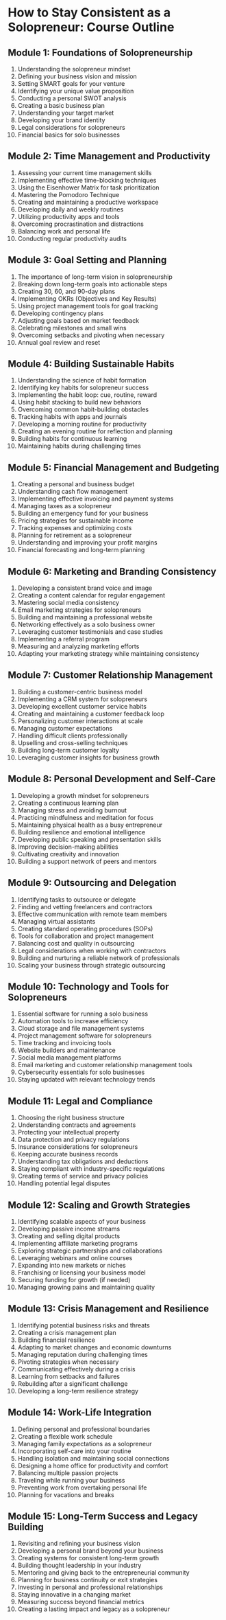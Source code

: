 # How to Stay Consistent as a Solopreneur: Course Outline

## Module 1: Foundations of Solopreneurship
1. Understanding the solopreneur mindset
2. Defining your business vision and mission
3. Setting SMART goals for your venture
4. Identifying your unique value proposition
5. Conducting a personal SWOT analysis
6. Creating a basic business plan
7. Understanding your target market
8. Developing your brand identity
9. Legal considerations for solopreneurs
10. Financial basics for solo businesses

## Module 2: Time Management and Productivity
1. Assessing your current time management skills
2. Implementing effective time-blocking techniques
3. Using the Eisenhower Matrix for task prioritization
4. Mastering the Pomodoro Technique
5. Creating and maintaining a productive workspace
6. Developing daily and weekly routines
7. Utilizing productivity apps and tools
8. Overcoming procrastination and distractions
9. Balancing work and personal life
10. Conducting regular productivity audits

## Module 3: Goal Setting and Planning
1. The importance of long-term vision in solopreneurship
2. Breaking down long-term goals into actionable steps
3. Creating 30, 60, and 90-day plans
4. Implementing OKRs (Objectives and Key Results)
5. Using project management tools for goal tracking
6. Developing contingency plans
7. Adjusting goals based on market feedback
8. Celebrating milestones and small wins
9. Overcoming setbacks and pivoting when necessary
10. Annual goal review and reset

## Module 4: Building Sustainable Habits
1. Understanding the science of habit formation
2. Identifying key habits for solopreneur success
3. Implementing the habit loop: cue, routine, reward
4. Using habit stacking to build new behaviors
5. Overcoming common habit-building obstacles
6. Tracking habits with apps and journals
7. Developing a morning routine for productivity
8. Creating an evening routine for reflection and planning
9. Building habits for continuous learning
10. Maintaining habits during challenging times

## Module 5: Financial Management and Budgeting
1. Creating a personal and business budget
2. Understanding cash flow management
3. Implementing effective invoicing and payment systems
4. Managing taxes as a solopreneur
5. Building an emergency fund for your business
6. Pricing strategies for sustainable income
7. Tracking expenses and optimizing costs
8. Planning for retirement as a solopreneur
9. Understanding and improving your profit margins
10. Financial forecasting and long-term planning

## Module 6: Marketing and Branding Consistency
1. Developing a consistent brand voice and image
2. Creating a content calendar for regular engagement
3. Mastering social media consistency
4. Email marketing strategies for solopreneurs
5. Building and maintaining a professional website
6. Networking effectively as a solo business owner
7. Leveraging customer testimonials and case studies
8. Implementing a referral program
9. Measuring and analyzing marketing efforts
10. Adapting your marketing strategy while maintaining consistency

## Module 7: Customer Relationship Management
1. Building a customer-centric business model
2. Implementing a CRM system for solopreneurs
3. Developing excellent customer service habits
4. Creating and maintaining a customer feedback loop
5. Personalizing customer interactions at scale
6. Managing customer expectations
7. Handling difficult clients professionally
8. Upselling and cross-selling techniques
9. Building long-term customer loyalty
10. Leveraging customer insights for business growth

## Module 8: Personal Development and Self-Care
1. Developing a growth mindset for solopreneurs
2. Creating a continuous learning plan
3. Managing stress and avoiding burnout
4. Practicing mindfulness and meditation for focus
5. Maintaining physical health as a busy entrepreneur
6. Building resilience and emotional intelligence
7. Developing public speaking and presentation skills
8. Improving decision-making abilities
9. Cultivating creativity and innovation
10. Building a support network of peers and mentors

## Module 9: Outsourcing and Delegation
1. Identifying tasks to outsource or delegate
2. Finding and vetting freelancers and contractors
3. Effective communication with remote team members
4. Managing virtual assistants
5. Creating standard operating procedures (SOPs)
6. Tools for collaboration and project management
7. Balancing cost and quality in outsourcing
8. Legal considerations when working with contractors
9. Building and nurturing a reliable network of professionals
10. Scaling your business through strategic outsourcing

## Module 10: Technology and Tools for Solopreneurs
1. Essential software for running a solo business
2. Automation tools to increase efficiency
3. Cloud storage and file management systems
4. Project management software for solopreneurs
5. Time tracking and invoicing tools
6. Website builders and maintenance
7. Social media management platforms
8. Email marketing and customer relationship management tools
9. Cybersecurity essentials for solo businesses
10. Staying updated with relevant technology trends

## Module 11: Legal and Compliance
1. Choosing the right business structure
2. Understanding contracts and agreements
3. Protecting your intellectual property
4. Data protection and privacy regulations
5. Insurance considerations for solopreneurs
6. Keeping accurate business records
7. Understanding tax obligations and deductions
8. Staying compliant with industry-specific regulations
9. Creating terms of service and privacy policies
10. Handling potential legal disputes

## Module 12: Scaling and Growth Strategies
1. Identifying scalable aspects of your business
2. Developing passive income streams
3. Creating and selling digital products
4. Implementing affiliate marketing programs
5. Exploring strategic partnerships and collaborations
6. Leveraging webinars and online courses
7. Expanding into new markets or niches
8. Franchising or licensing your business model
9. Securing funding for growth (if needed)
10. Managing growing pains and maintaining quality

## Module 13: Crisis Management and Resilience
1. Identifying potential business risks and threats
2. Creating a crisis management plan
3. Building financial resilience
4. Adapting to market changes and economic downturns
5. Managing reputation during challenging times
6. Pivoting strategies when necessary
7. Communicating effectively during a crisis
8. Learning from setbacks and failures
9. Rebuilding after a significant challenge
10. Developing a long-term resilience strategy

## Module 14: Work-Life Integration
1. Defining personal and professional boundaries
2. Creating a flexible work schedule
3. Managing family expectations as a solopreneur
4. Incorporating self-care into your routine
5. Handling isolation and maintaining social connections
6. Designing a home office for productivity and comfort
7. Balancing multiple passion projects
8. Traveling while running your business
9. Preventing work from overtaking personal life
10. Planning for vacations and breaks

## Module 15: Long-Term Success and Legacy Building
1. Revisiting and refining your business vision
2. Developing a personal brand beyond your business
3. Creating systems for consistent long-term growth
4. Building thought leadership in your industry
5. Mentoring and giving back to the entrepreneurial community
6. Planning for business continuity or exit strategies
7. Investing in personal and professional relationships
8. Staying innovative in a changing market
9. Measuring success beyond financial metrics
10. Creating a lasting impact and legacy as a solopreneur

